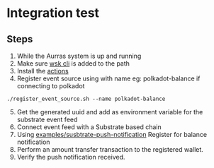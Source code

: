 # Integration test

## Steps
1. While the Aurras system is up and running
2. Make sure [wsk cli](https://github.com/apache/openwhisk-cli) is added to the path
3. Install the [actions](../../../#installation)
4. Register event source using with name eg: polkadot-balance if connecting to polkadot

```
./register_event_source.sh --name polkadot-balance
```
5. Get the generated uuid and add as environment variable for the substrate event feed
6. Connect event feed with a Substrate based chain
7. Using [examples/susbtrate-push-notification](../../../examples/susbtrate-push-notification) Register for balance notification
8. Perform an amount transfer transaction to the registered wallet.
9. Verify the push notification received.
